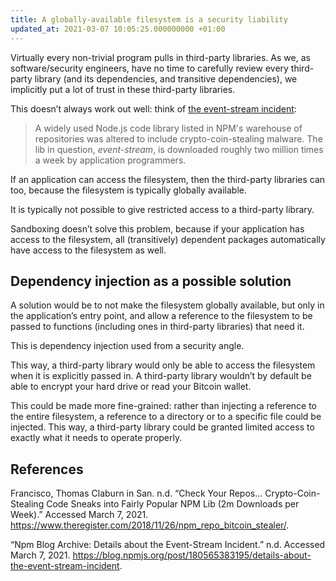 ```yaml
---
title: A globally-available filesystem is a security liability
updated_at: 2021-03-07 10:05:25.000000000 +01:00
---
```



Virtually every non-trivial program pulls in third-party libraries. As we, as software/security engineers, have no time to carefully review every third-party library (and its dependencies, and transitive dependencies), we implicitly put a lot of trust in these third-party libraries.

This doesn’t always work out well: think of [the event-stream incident](https://www.theregister.com/2018/11/26/npm_repo_bitcoin_stealer/):

> A widely used Node.js code library listed in NPM's warehouse of repositories was altered to include crypto-coin-stealing malware. The lib in question, _event-stream_, is downloaded roughly two million times a week by application programmers.

If an application can access the filesystem, then the third-party libraries can too, because the filesystem is typically globally available.

It is typically not possible to give restricted access to a third-party library.

Sandboxing doesn’t solve this problem, because if your application has access to the filesystem, all (transitively) dependent packages automatically have access to the filesystem as well.

## Dependency injection as a possible solution
A solution would be to not make the filesystem globally available, but only in the application’s entry point, and allow a reference to the filesystem to be passed to functions (including ones in third-party libraries) that need it.

This is dependency injection used from a security angle.

This way, a third-party library would only be able to access the filesystem when it is explicitly passed in. A third-party library wouldn’t by default be able to encrypt your hard drive or read your Bitcoin wallet.

This could be made more fine-grained: rather than injecting a reference to the entire filesystem, a reference to a directory or to a specific file could be injected. This way, a third-party library could be granted limited access to exactly what it needs to operate properly.

## References
Francisco, Thomas Claburn in San. n.d. “Check Your Repos... Crypto-Coin-Stealing Code Sneaks into Fairly Popular NPM Lib (2m Downloads per Week).” Accessed March 7, 2021. https://www.theregister.com/2018/11/26/npm_repo_bitcoin_stealer/.

“Npm Blog Archive: Details about the Event-Stream Incident.” n.d. Accessed March 7, 2021. https://blog.npmjs.org/post/180565383195/details-about-the-event-stream-incident.